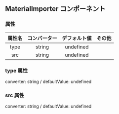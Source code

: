 ## MaterialImporter コンポーネント
<!-- EDIT HERE(@Component)-->











<!-- /EDIT HERE-->
### 属性
<!-- DO NOT EDIT -->
<!-- ATTRS -->
| 属性名 | コンバーター | デフォルト値 | その他 |
|:------:|:------:|:------:|:------:|
| type | string | undefined |  |
| src | string | undefined |  |
<!-- /ATTRS -->
<!-- /DO NOT EDIT -->
### type 属性
converter: string / defaultValue: undefined

<!-- EDIT HERE(type)-->











<!-- /EDIT HERE-->
### src 属性
converter: string / defaultValue: undefined

<!-- EDIT HERE(src)-->











<!-- /EDIT HERE-->
